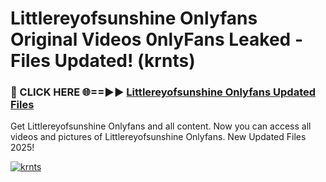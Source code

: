 # Littlereyofsunshine Onlyfans Original Videos 0nlyFans Leaked - Files Updated! (krnts)

<h3>🔴 CLICK HERE 🌐==►► <a href="https://tinyurl.com/ehrbuxhb" rel="nofollow">Littlereyofsunshine Onlyfans Updated Files</a></h3>

Get Littlereyofsunshine Onlyfans and all content. Now you can access all videos and pictures of Littlereyofsunshine Onlyfans. New Updated Files 2025!

[![krnts](https://i.imgur.com/lVYEuWS.gif)](https://tinyurl.com/ehrbuxhb)
